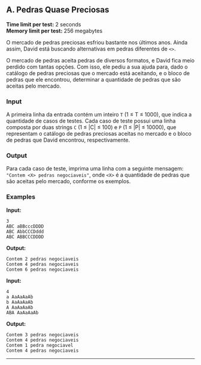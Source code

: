 ## A. Pedras Quase Preciosas

**Time limit per test:** 2 seconds  
**Memory limit per test:** 256 megabytes  

O mercado de pedras preciosas esfriou bastante nos últimos anos. Ainda assim, David está buscando alternativas em pedras diferentes de `<>`.

O mercado de pedras aceita pedras de diversos formatos, e David fica meio perdido com tantas opções. Com isso, ele pediu a sua ajuda para, dado o catálogo de pedras preciosas que o mercado está aceitando, e o bloco de pedras que ele encontrou, determinar a quantidade de pedras que são aceitas pelo mercado.

### Input
A primeira linha da entrada contém um inteiro `T` (1 ≤ T ≤ 1000), que indica a quantidade de casos de testes. Cada caso de teste possui uma linha composta por duas strings `C` (1 ≤ |C| ≤ 100) e `P` (1 ≤ |P| ≤ 10000), que representam o catálogo de pedras preciosas aceitas no mercado e o bloco de pedras que David encontrou, respectivamente.

### Output
Para cada caso de teste, imprima uma linha com a seguinte mensagem: `"Contem <X> pedras negociaveis"`, onde `<X>` é a quantidade de pedras que são aceitas pelo mercado, conforme os exemplos.

### Examples

**Input:**
```
3  
ABC aBBcccDDDD  
ABC AbbCCCDddd  
ABC ABBCCCDDDD  
```

**Output:**
```
Contem 2 pedras negociaveis  
Contem 4 pedras negociaveis  
Contem 6 pedras negociaveis  
```

**Input:**
```
4  
a AaAaAaAb  
b AaAaAaAb  
A AaAaAaAb  
ABA AaAaAaAb  
```

**Output:**
```
Contem 3 pedras negociaveis  
Contem 4 pedras negociaveis  
Contem 1 pedra negociavel  
Contem 4 pedras negociaveis  
```

---